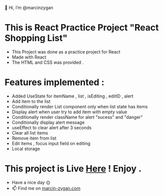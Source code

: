 👋 Hi, I’m @marcinzygan

# This is React Practice Project "React Shopping List"

- This Project was done as a practice project for React
- Made with React
- The HTML and CSS was provided .

# Features implemented :

- Added UseState for itemName , list , isEditing , editID , alert
- Add item to the list
- Conditionally render List component only when list state has items
- Display alert when user try to add item with empty value
- Conditionally render className for alert "sucess" and "danger"
- Conditionally display alert message
- useEffect to clear alert after 3 seconds
- Clear all list items
- Remove item from list
- Edit items , focus input field on editing
- Local storage

# This project is Live <a href="https://mz-task-organizer.netlify.app">Here</a> ! Enjoy .

- Have a nice day 🌞
- 📫 Find me on <a href="https://marcin-zygan.com">marcin-zygan.com</a>
